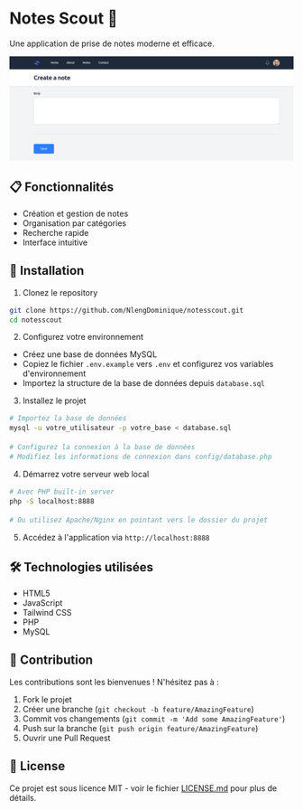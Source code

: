 # Notes Scout 📝

Une application de prise de notes moderne et efficace.

![Notes Scout Preview](./assets/notescout.png)

## 📋 Fonctionnalités

- Création et gestion de notes
- Organisation par catégories
- Recherche rapide
- Interface intuitive

## 🚀 Installation

1. Clonez le repository
```bash
git clone https://github.com/NlengDominique/notesscout.git
cd notesscout
```

2. Configurez votre environnement
- Créez une base de données MySQL
- Copiez le fichier `.env.example` vers `.env` et configurez vos variables d'environnement
- Importez la structure de la base de données depuis `database.sql`
3. Installez le projet
```bash
# Importez la base de données
mysql -u votre_utilisateur -p votre_base < database.sql

# Configurez la connexion à la base de données
# Modifiez les informations de connexion dans config/database.php
```

4. Démarrez votre serveur web local
```bash
# Avec PHP built-in server
php -S localhost:8888

# Ou utilisez Apache/Nginx en pointant vers le dossier du projet
```

5. Accédez à l'application via `http://localhost:8888`

## 🛠️ Technologies utilisées

- HTML5
- JavaScript
- Tailwind CSS
- PHP
- MySQL
<!-- 
## 📸 Captures d'écran

### Page d'accueil
![Home Page](./assets/home.png)

### Éditeur de notes
![Editor](./assets/editor.png)

### Mode sombre
![Dark Mode](./assets/dark-mode.png) -->

## 🤝 Contribution

Les contributions sont les bienvenues ! N'hésitez pas à :

1. Fork le projet
2. Créer une branche (`git checkout -b feature/AmazingFeature`)
3. Commit vos changements (`git commit -m 'Add some AmazingFeature'`)
4. Push sur la branche (`git push origin feature/AmazingFeature`)
5. Ouvrir une Pull Request

## 📝 License

Ce projet est sous licence MIT - voir le fichier [LICENSE.md](LICENSE.md) pour plus de détails.

